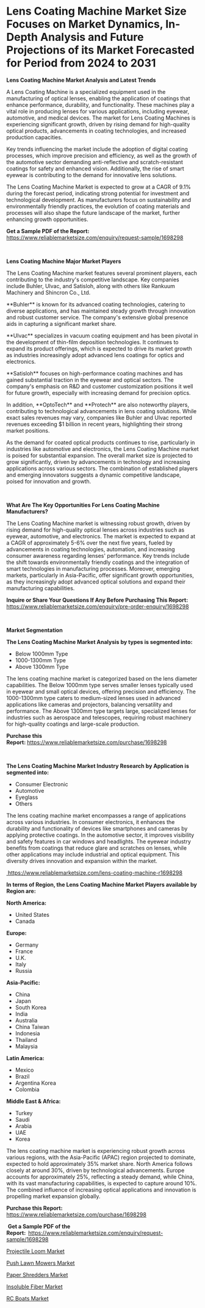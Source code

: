<p><h1>Lens Coating Machine Market Size Focuses on Market Dynamics, In-Depth Analysis and Future Projections of its Market Forecasted for Period from 2024 to 2031</h1></p><p><strong>Lens Coating Machine Market Analysis and Latest Trends</strong></p>
<p><p>A Lens Coating Machine is a specialized equipment used in the manufacturing of optical lenses, enabling the application of coatings that enhance performance, durability, and functionality. These machines play a vital role in producing lenses for various applications, including eyewear, automotive, and medical devices. The market for Lens Coating Machines is experiencing significant growth, driven by rising demand for high-quality optical products, advancements in coating technologies, and increased production capacities.</p><p>Key trends influencing the market include the adoption of digital coating processes, which improve precision and efficiency, as well as the growth of the automotive sector demanding anti-reflective and scratch-resistant coatings for safety and enhanced vision. Additionally, the rise of smart eyewear is contributing to the demand for innovative lens solutions. </p><p>The Lens Coating Machine Market is expected to grow at a CAGR of 9.1% during the forecast period, indicating strong potential for investment and technological development. As manufacturers focus on sustainability and environmentally friendly practices, the evolution of coating materials and processes will also shape the future landscape of the market, further enhancing growth opportunities.</p></p>
<p><strong>Get a Sample PDF of the Report:&nbsp;</strong> <a href="https://www.reliablemarketsize.com/enquiry/request-sample/1698298?utm_campaign=1131&utm_medium=2&utm_source=Github&utm_content=ia&utm_term=16122024&utm_id=lens-coating-machine">https://www.reliablemarketsize.com/enquiry/request-sample/1698298</a></p>
<p>&nbsp;</p>
<p><strong>Lens Coating Machine Major Market Players</strong></p>
<p><p>The Lens Coating Machine market features several prominent players, each contributing to the industry's competitive landscape. Key companies include Buhler, Ulvac, and Satisloh, along with others like Rankuum Machinery and Shincron Co., Ltd. </p><p>**Buhler** is known for its advanced coating technologies, catering to diverse applications, and has maintained steady growth through innovation and robust customer service. The company's extensive global presence aids in capturing a significant market share.</p><p>**Ulvac** specializes in vacuum coating equipment and has been pivotal in the development of thin-film deposition technologies. It continues to expand its product offerings, which is expected to drive its market growth as industries increasingly adopt advanced lens coatings for optics and electronics.</p><p>**Satisloh** focuses on high-performance coating machines and has gained substantial traction in the eyewear and optical sectors. The company's emphasis on R&D and customer customization positions it well for future growth, especially with increasing demand for precision optics.</p><p>In addition, **OptoTech** and **Protech** are also noteworthy players, contributing to technological advancements in lens coating solutions. While exact sales revenues may vary, companies like Buhler and Ulvac reported revenues exceeding $1 billion in recent years, highlighting their strong market positions.</p><p>As the demand for coated optical products continues to rise, particularly in industries like automotive and electronics, the Lens Coating Machine market is poised for substantial expansion. The overall market size is projected to grow significantly, driven by advancements in technology and increasing applications across various sectors. The combination of established players and emerging innovators suggests a dynamic competitive landscape, poised for innovation and growth.</p></p>
<p>&nbsp;</p>
<p><strong>What Are The Key Opportunities For Lens Coating Machine Manufacturers?</strong></p>
<p><p>The Lens Coating Machine market is witnessing robust growth, driven by rising demand for high-quality optical lenses across industries such as eyewear, automotive, and electronics. The market is expected to expand at a CAGR of approximately 5-6% over the next five years, fueled by advancements in coating technologies, automation, and increasing consumer awareness regarding lenses' performance. Key trends include the shift towards environmentally friendly coatings and the integration of smart technologies in manufacturing processes. Moreover, emerging markets, particularly in Asia-Pacific, offer significant growth opportunities, as they increasingly adopt advanced optical solutions and expand their manufacturing capabilities.</p></p>
<p><strong>Inquire or Share Your Questions If Any Before Purchasing This Report:</strong> <a href="https://www.reliablemarketsize.com/enquiry/pre-order-enquiry/1698298?utm_campaign=1131&utm_medium=2&utm_source=Github&utm_content=ia&utm_term=16122024&utm_id=lens-coating-machine">https://www.reliablemarketsize.com/enquiry/pre-order-enquiry/1698298</a></p>
<p>&nbsp;</p>
<p><strong>Market Segmentation</strong></p>
<p><strong>The Lens Coating Machine Market Analysis by types is segmented into:</strong></p>
<p><ul><li>Below 1000mm Type</li><li>1000-1300mm Type</li><li>Above 1300mm Type</li></ul></p>
<p><p>The lens coating machine market is categorized based on the lens diameter capabilities. The Below 1000mm type serves smaller lenses typically used in eyewear and small optical devices, offering precision and efficiency. The 1000-1300mm type caters to medium-sized lenses used in advanced applications like cameras and projectors, balancing versatility and performance. The Above 1300mm type targets large, specialized lenses for industries such as aerospace and telescopes, requiring robust machinery for high-quality coatings and large-scale production.</p></p>
<p><strong>Purchase this Report:&nbsp;</strong><a href="https://www.reliablemarketsize.com/purchase/1698298?utm_campaign=1131&utm_medium=2&utm_source=Github&utm_content=ia&utm_term=16122024&utm_id=lens-coating-machine">https://www.reliablemarketsize.com/purchase/1698298</a></p>
<p>&nbsp;</p>
<p><strong>The Lens Coating Machine Market Industry Research by Application is segmented into:</strong></p>
<p><ul><li>Consumer Electronic</li><li>Automotive</li><li>Eyeglass</li><li>Others</li></ul></p>
<p><p>The lens coating machine market encompasses a range of applications across various industries. In consumer electronics, it enhances the durability and functionality of devices like smartphones and cameras by applying protective coatings. In the automotive sector, it improves visibility and safety features in car windows and headlights. The eyewear industry benefits from coatings that reduce glare and scratches on lenses, while other applications may include industrial and optical equipment. This diversity drives innovation and expansion within the market.</p></p>
<p><a href="https://www.reliablemarketsize.com/lens-coating-machine-r1698298?utm_campaign=1131&utm_medium=2&utm_source=Github&utm_content=ia&utm_term=16122024&utm_id=lens-coating-machine">&nbsp;https://www.reliablemarketsize.com/lens-coating-machine-r1698298</a></p>
<p><strong>In terms of Region, the Lens Coating Machine Market Players available by Region are:</strong></p>
<p>
    <p> <strong> North America: </strong>
        <ul>
            <li>United States</li>
            <li>Canada</li>
        </ul>
        </p> 
    <p> <strong> Europe: </strong>
        <ul>
            <li>Germany</li>
            <li>France</li>
            <li>U.K.</li>
            <li>Italy</li>
            <li>Russia</li>
        </ul>
        </p> 
    <p> <strong> Asia-Pacific: </strong>
        <ul>
            <li>China</li>
            <li>Japan</li>
            <li>South Korea</li>
            <li>India</li>
            <li>Australia</li>
            <li>China Taiwan</li>
            <li>Indonesia</li>
            <li>Thailand</li>
            <li>Malaysia</li>
        </ul>
        </p> 
    <p> <strong> Latin America: </strong>
        <ul>
            <li>Mexico</li>
            <li>Brazil</li>
            <li>Argentina Korea</li>
            <li>Colombia</li>
        </ul>
        </p> 
    <p> <strong> Middle East & Africa: </strong>
        <ul>
            <li>Turkey</li>
            <li>Saudi</li>
            <li>Arabia</li>
            <li>UAE</li>
            <li>Korea</li>
        </ul>
    </p>
    </p>
<p><p>The lens coating machine market is experiencing robust growth across various regions, with the Asia-Pacific (APAC) region projected to dominate, expected to hold approximately 35% market share. North America follows closely at around 30%, driven by technological advancements. Europe accounts for approximately 25%, reflecting a steady demand, while China, with its vast manufacturing capabilities, is expected to capture around 10%. The combined influence of increasing optical applications and innovation is propelling market expansion globally.</p></p>
<p><strong>Purchase this Report: </strong><a href="https://www.reliablemarketsize.com/purchase/1698298?utm_campaign=1131&utm_medium=2&utm_source=Github&utm_content=ia&utm_term=16122024&utm_id=lens-coating-machine">https://www.reliablemarketsize.com/purchase/1698298</a></p>
<p>&nbsp;<strong>Get a Sample PDF of the Report:&nbsp;&nbsp;</strong><a href="https://www.reliablemarketsize.com/enquiry/request-sample/1698298?utm_campaign=1131&utm_medium=2&utm_source=Github&utm_content=ia&utm_term=16122024&utm_id=lens-coating-machine">https://www.reliablemarketsize.com/enquiry/request-sample/1698298</a></p>
<p><strong></strong></p>
<p><p><a href="https://www.linkedin.com/pulse/assessing-projectile-loom-market-segmentation-type-hsoae?utm_campaign=1131&utm_medium=2&utm_source=Github&utm_content=ia&utm_term=16122024&utm_id=lens-coating-machine">Projectile Loom Market</a></p><p><a href="https://www.linkedin.com/pulse/projecting-growth-push-lawn-mowersmarket-impact-analysis-recent-fjrse?utm_campaign=1131&utm_medium=2&utm_source=Github&utm_content=ia&utm_term=16122024&utm_id=lens-coating-machine">Push Lawn Mowers Market</a></p><p><a href="https://www.linkedin.com/pulse/navigating-paper-shredders-market-incorporating-trends-size-company-hgqre?utm_campaign=1131&utm_medium=2&utm_source=Github&utm_content=ia&utm_term=16122024&utm_id=lens-coating-machine">Paper Shredders Market</a></p><p><a href="https://www.linkedin.com/pulse/in-depth-insoluble-fiber-market-research-comprehensive-insights-yvpce?utm_campaign=1131&utm_medium=2&utm_source=Github&utm_content=ia&utm_term=16122024&utm_id=lens-coating-machine">Insoluble Fiber Market</a></p><p><a href="https://www.linkedin.com/pulse/global-rc-boats-market-size-2024-2031-insights-sales-application-viywf?utm_campaign=1131&utm_medium=2&utm_source=Github&utm_content=ia&utm_term=16122024&utm_id=lens-coating-machine">RC Boats Market</a></p></p>